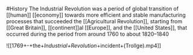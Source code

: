 #History 
The Industrial Revolution was a period of global transition of [[human]] [[economy]] towards more efficient and stable manufacturing processes that succeeded the [[Agricultural Revolution]], starting from [[Great Britain]], [[continent]]al [[Europe]], and the [[United States]], that occurred during the period from around 1760 to about 1820–1840

![[1769+-+the+_Industrial+Revolution_+incident+(Trollge).mp4]]